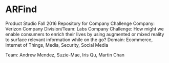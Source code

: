 # ARFind
Product Studio Fall 2016 Repository for Company Challenge
Company: Verizon 
Company Division/Team: Labs
Company Challenge: How might we enable consumers to enrich their lives by using augmented or mixed reality to surface relevant information while on the go?
Domain: Ecommerce, Internet of Things, Media, Security, Social Media

Team: Andrew Mendez, Suzie-Mae, Iris Qu, Martin Chan
